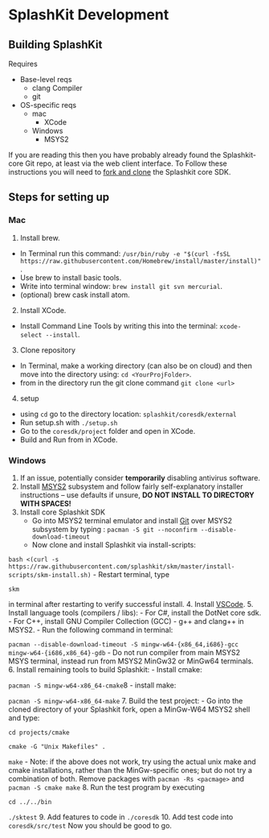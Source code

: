 # SplashKit Development
<!--Original author: @ClancyLight (GitHub username), committed by Andrew Cain (GitHub @macite <macite@gmail.com>
Modified by Nathaniel Schmidt <schmidty2244@gmail.com> (GitHub @njsch) on 04/09/2020-->

## Building SplashKit

Requires
- Base-level reqs
  - clang Compiler
  - git
- OS-specific reqs
  - mac
    - XCode
  - Windows
    - MSYS2

If you are reading this then you have probably already found the Splashkit-core Git repo, at least via the web client interface.  To Follow these instructions you will need to [fork and clone](https://guides.github.com/activities/forking/) the Splashkit core SDK.

##  Steps for setting up
### Mac

1. Install brew.
  -  In Terminal run this command: ```/usr/bin/ruby -e "$(curl -fsSL https://raw.githubusercontent.com/Homebrew/install/master/install)"```.
  -  Use brew to install basic tools.
  -  Write into terminal window: ```brew install git svn mercurial```.
  -  (optional) brew cask install atom.
2.  Install XCode.
  -  Install Command Line Tools by writing this into the terminal: ```xcode-select --install```.
3.  Clone repository
  -  In Terminal, make a working directory (can also be on cloud) and then move into the directory using: ```cd <YourProjFolder>```.
  -  from in the directory run the git clone command ```git clone <url>```
4.  setup
  -  using `cd` go to the directory location: ```splashkit/coresdk/external```
  -  Run setup.sh with  ```./setup.sh```
  -  Go to the ```coresdk/project``` folder and open in XCode.
  -  Build and Run from in XCode.  

### Windows
1. If an issue, potentially consider **temporarily** disabling antivirus software.
2. Install [MSYS2](https://www.msys2.org/) subsystem and follow fairly self-explanatory installer instructions &ndash; use defaults if unsure, **DO NOT INSTALL TO DIRECTORY WITH SPACES!**
3. Install core Splashkit SDK
    - Go into MSYS2 terminal emulator and install [Git](https://git-scm.com/) over MSYS2 subsystem by typing : ```pacman -S git --noconfirm --disable-download-timeout```
    - Now clone and install Splashkit via install-scripts:

```bash <(curl -s https://raw.githubusercontent.com/splashkit/skm/master/install-scripts/skm-install.sh)```
    - Restart terminal, type

```skm```

in terminal after restarting to verify successful install.
4. Install [VSCode](https://code.visualstudio.com/).
5. Install language tools (compilers / libs):
    - For C#, install the DotNet core sdk.
    - For C++, install GNU Compiler Collection (GCC) - g++ and clang++ in MSYS2.
      - Run the following command in terminal:
  
  ```pacman --disable-download-timeout -S mingw-w64-{x86_64,i686}-gcc mingw-w64-{i686,x86_64}-gdb```
      - Do not run compiler from main MSYS2 MSYS terminal, instead run from MSYS2 MinGw32 or MinGw64 terminals.
6. Install  remaining tools to build Splashkit:
    - Install cmake:

```pacman -S mingw-w64-x86_64-cmake```8
    - install make:

```pacman -S mingw-w64-x86_64-make```
7. Build the test project:
    - Go into the cloned directory of your Splashkit fork, open a MinGw-W64 MSYS2 shell and type:

```cd projects/cmake```

```cmake -G "Unix Makefiles" .```

```make```
    - Note: if the above does not work, try using the actual unix make and cmake installations, rather than the MinGw-specific ones; but do not try a combination of both. Remove packages with ```pacman -Rs <pacmage>``` and ```pacman -S cmake make```
8. Run the test program by executing

```cd ../../bin```

```./sktest```
9. Add features to code in ```./coresdk```
10. Add test code into ```coresdk/src/test```
Now you should be good to go.